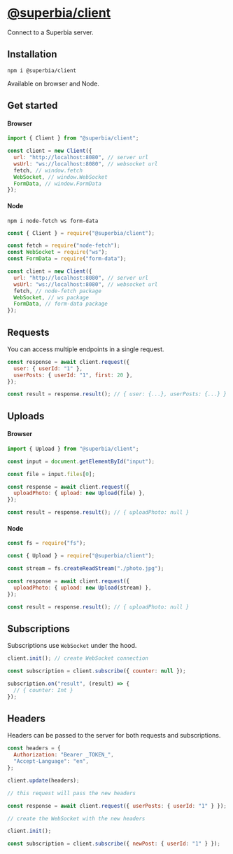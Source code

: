 # [@superbia/client](https://superbia.dev/client)

Connect to a Superbia server.

## Installation

```
npm i @superbia/client
```

Available on browser and Node.

## Get started

#### Browser

```js
import { Client } from "@superbia/client";

const client = new Client({
  url: "http://localhost:8080", // server url
  wsUrl: "ws://localhost:8080", // websocket url
  fetch, // window.fetch
  WebSocket, // window.WebSocket
  FormData, // window.FormData
});
```

#### Node

```
npm i node-fetch ws form-data
```

```js
const { Client } = require("@superbia/client");

const fetch = require("node-fetch");
const WebSocket = require("ws");
const FormData = require("form-data");

const client = new Client({
  url: "http://localhost:8080", // server url
  wsUrl: "ws://localhost:8080", // websocket url
  fetch, // node-fetch package
  WebSocket, // ws package
  FormData, // form-data package
});
```

## Requests

You can access multiple endpoints in a single request.

```js
const response = await client.request({
  user: { userId: "1" },
  userPosts: { userId: "1", first: 20 },
});

const result = response.result(); // { user: {...}, userPosts: {...} }
```

## Uploads

#### Browser

```js
import { Upload } from "@superbia/client";

const input = document.getElementById("input");

const file = input.files[0];

const response = await client.request({
  uploadPhoto: { upload: new Upload(file) },
});

const result = response.result(); // { uploadPhoto: null }
```

#### Node

```js
const fs = require("fs");

const { Upload } = require("@superbia/client");

const stream = fs.createReadStream("./photo.jpg");

const response = await client.request({
  uploadPhoto: { upload: new Upload(stream) },
});

const result = response.result(); // { uploadPhoto: null }
```

## Subscriptions

Subscriptions use `WebSocket` under the hood.

```js
client.init(); // create WebSocket connection

const subscription = client.subscribe({ counter: null });

subscription.on("result", (result) => {
  // { counter: Int }
});
```

## Headers

Headers can be passed to the server for both requests and subscriptions.

```js
const headers = {
  Authorization: "Bearer _TOKEN_",
  "Accept-Language": "en",
};

client.update(headers);

// this request will pass the new headers

const response = await client.request({ userPosts: { userId: "1" } });

// create the WebSocket with the new headers

client.init();

const subscription = client.subscribe({ newPost: { userId: "1" } });
```
